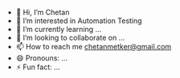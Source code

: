 - 👋 Hi, I’m Chetan
- 👀 I’m interested in Automation Testing
- 🌱 I’m currently learning ...
- 💞️ I’m looking to collaborate on ...
- 📫 How to reach me chetanmetker@gmail.com
- 😄 Pronouns: ...
- ⚡ Fun fact: ...

<!---
ChetanAutomationWorld/ChetanAutomationWorld is a ✨ special ✨ repository because its `README.md` (this file) appears on your GitHub profile.
You can click the Preview link to take a look at your changes.
--->
